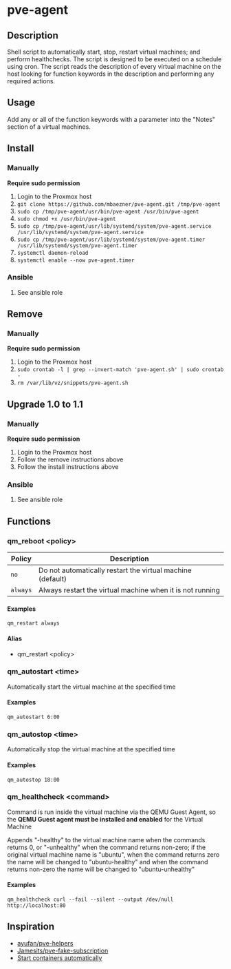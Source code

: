 # pve-agent

## Description

Shell script to automatically start, stop, restart virtual machines; and perform healthchecks.  The script is designed to be executed on a schedule using cron.  The script reads the description of every virtual machine on the host looking for function keywords in the description and performing any required actions.

## Usage

Add any or all of the function keywords with a parameter into the "Notes" section of a virtual machines.

## Install

### Manually 

**Require sudo permission**

1. Login to the Proxmox host
2. `git clone https://github.com/mbaezner/pve-agent.git /tmp/pve-agent`
3. `sudo cp /tmp/pve-agent/usr/bin/pve-agent /usr/bin/pve-agent`
4. `sudo chmod +x /usr/bin/pve-agent`
5. `sudo cp /tmp/pve-agent/usr/lib/systemd/system/pve-agent.service /usr/lib/systemd/system/pve-agent.service`
6. `sudo cp /tmp/pve-agent/usr/lib/systemd/system/pve-agent.timer /usr/lib/systemd/system/pve-agent.timer`
7. `systemctl daemon-reload`
8. `systemctl enable --now pve-agent.timer`

### Ansible

1. See ansible role

## Remove

### Manually

**Require sudo permission**

1. Login to the Proxmox host
2. `sudo crontab -l | grep --invert-match 'pve-agent.sh' | sudo crontab -`
3. `rm /var/lib/vz/snippets/pve-agent.sh`

## Upgrade 1.0 to 1.1

### Manually

**Require sudo permission**

1. Login to the Proxmox host
2. Follow the remove instructions above
4. Follow the install instructions above

### Ansible

1. See ansible role

## Functions

### qm_reboot \<policy\>

| Policy   | Description                                                    |
| -------- | -------------------------------------------------------------- |
| `no`     | Do not automatically restart the virtual machine (default) |
| `always` | Always restart the virtual machine when it is not running      |

#### Examples

``` shell
qm_restart always
```

#### Alias

- qm_restart \<policy\>

### qm_autostart \<time\>

Automatically start the virtual machine at the specified time

#### Examples

``` shell
qm_autostart 6:00
```

### qm_autostop \<time\>

Automatically stop the virtual machine at the specified time

#### Examples

``` shell
qm_autostop 18:00
```

### qm_healthcheck \<command\>

Command is run inside the virtual machine via the QEMU Guest Agent, so the **QEMU Guest agent must be installed and enabled** for the Virtual Machine

Appends "-healthy" to the virtual machine name when the commands returns 0, or "-unhealthy" when the command returns non-zero; if the original virtual machine name is "ubuntu", when the command returns zero the name will be changed to "ubuntu-healthy" and when the command returns non-zero the name will be changed to "ubuntu-unhealthy"

#### Examples

``` shell
qm_healthcheck curl --fail --silent --output /dev/null http://localhost:80
```

## Inspiration

- [ayufan/pve-helpers](https://github.com/ayufan/pve-helpers)
- [Jamesits/pve-fake-subscription](https://github.com/Jamesits/pve-fake-subscription)
- [Start containers automatically](https://docs.docker.com/config/containers/start-containers-automatically/#use-a-restart-policy)
